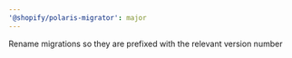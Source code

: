 ```yaml
---
'@shopify/polaris-migrator': major
---
```


Rename migrations so they are prefixed with the relevant version number
